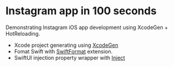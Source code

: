 # Instagram app in 100 seconds 

Demonstrating Instagram iOS app development using XcodeGen + HotReloading.

- Xcode project generating using [XcodeGen](https://github.com/yonaskolb/XcodeGen)
- Fomat Swift with [SwiftFormat](https://github.com/nicklockwood/SwiftFormat) extension.
- SwiftUI injection property wrapper with [Inject](https://github.com/krzysztofzablocki/Inject.git)
